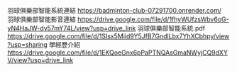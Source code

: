 羽球俱樂部智能系統連結  https://badminton-club-07291700.onrender.com/   
羽球俱樂部智能影音連結  https://drive.google.com/file/d/1fhyWUfzsWbv6oG-yN4HaJW-dy57mY74L/view?usp=drive_link
羽球俱樂部智能系統.pdf https://drive.google.com/file/d/1SIsx5Miid9Y5JfB7GndlLbx7YhXCbhpy/view?usp=sharing
學經歷介紹 https://drive.google.com/file/d/1EKQoeGnx6pPaPTNQAsGmaNWyjCQ9dXYV/view?usp=drive_link
